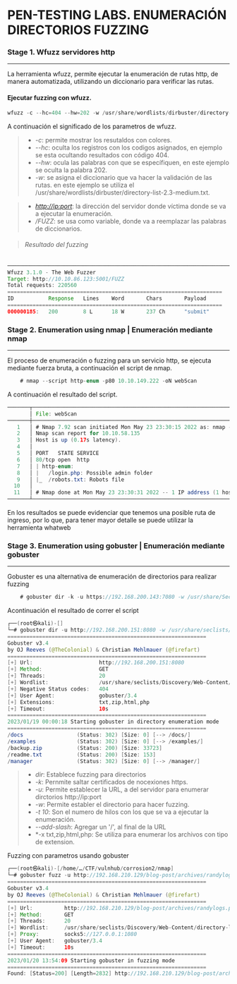 # PEN-TESTING LABS. ENUMERACIÓN DIRECTORIOS FUZZING
### Stage 1. Wfuzz servidores http
____
La herramienta wfuzz, permite ejecutar la enumeración de rutas http, de manera automatizada, utilizando un diccionario para verificar las rutas.

#### Ejecutar fuzzing con wfuzz.
```java
wfuzz -c --hc=404 --hw=202 -w /usr/share/wordlists/dirbuster/directory-list-2.3-medium.txt http://10.10.86.123:5001/FUZZ
```
A continuación el significado de los parametros de wfuzz.

>* *-c*: permite mostrar los resutaldos con colores.
>* *--hc*: oculta los registros con los codigos asignados, en ejemplo se esta ocultando resultados con código 404.
>* *--hw*: ocula las palabras con que se específiquen, en este ejemplo se oculta la palabra 202.
>* *-w*: se asigna el diccionario que va hacer la validación de las rutas. en este ejemplo se utiliza el /usr/share/wordlists/dirbuster/directory-list-2.3-medium.txt.

> * *<http://ip:port>*: la dirección del servidor donde víctima donde se va a ejecutar la enumeración.
> * */FUZZ*: se usa como variable, donde va a reemplazar las palabras de diccionarios.

> ###### Resultado del fuzzing

```java
────────────────────────────────────────────────────────────────────────────────────────────────────────────────────────────────
Wfuzz 3.1.0 - The Web Fuzzer
Target: http://10.10.86.123:5001/FUZZ
Total requests: 220560
====================================================================
ID           Response   Lines    Word       Chars       Payload                                                                                                                             
====================================================================
000000185:   200        8 L      18 W       237 Ch      "submit"                                                                                                           ────────────────────────────────────────────────────────────────────────────────────────────────────────────────────────────────              
```
### Stage 2. Enumeration using nmap | Enumeración mediante nmap
____

El proceso de enumeración o fuzzing para un servicio http, se ejecuta mediante fuerza bruta, a continuación el script de nmap.

```java
    # nmap --script http-enum -p80 10.10.149.222 -oN webScan 
```

A continuación el resultado del script.

```java
───────┬──────────────────────────────────────────────────────────────────────────────────────────────
       │ File: webScan
───────┼──────────────────────────────────────────────────────────────────────────────────────────────
   1   │ # Nmap 7.92 scan initiated Mon May 23 23:30:15 2022 as: nmap --script http-enum -p80 -oN webScan 10.10.58.135
   2   │ Nmap scan report for 10.10.58.135
   3   │ Host is up (0.17s latency).
   4   │ 
   5   │ PORT   STATE SERVICE
   6   │ 80/tcp open  http
   7   │ | http-enum: 
   8   │ |   /login.php: Possible admin folder
   9   │ |_  /robots.txt: Robots file
  10   │ 
  11   │ # Nmap done at Mon May 23 23:30:31 2022 -- 1 IP address (1 host up) scanned in 16.02 seconds
───────┴───────────────────────────────────────────────────────────────────────────────────────────────
```
En los resultados se puede evidenciar que tenemos una posible ruta de ingreso, por lo que, para tener mayor detalle se puede utilizar la herramienta whatweb 


### Stage 3. Enumeration using gobuster | Enumeración mediante gobuster
____

Gobuster es una alternativa de enumeración de directorios para realizar fuzzing

```java
    # gobuster dir -k -u https://192.168.200.143:7080 -w /usr/share/SecLists/Discovery/Web-Content/directory-list-2.3-medium.txt -t 10 --add-slash
```
Acontinuación el resultado de correr el script

```java
┌──(root㉿kali)-[]
└─# gobuster dir -u http://192.168.200.151:8080 -w /usr/share/seclists/Discovery/Web-Content/directory-list-2.3-big.txt -t 10 -x txt,zip,html,php
===============================================================
Gobuster v3.4
by OJ Reeves (@TheColonial) & Christian Mehlmauer (@firefart)
===============================================================
[+] Url:                     http://192.168.200.151:8080
[+] Method:                  GET
[+] Threads:                 20
[+] Wordlist:                /usr/share/seclists/Discovery/Web-Content/directory-list-2.3-big.txt
[+] Negative Status codes:   404
[+] User Agent:              gobuster/3.4
[+] Extensions:              txt,zip,html,php
[+] Timeout:                 10s
===============================================================
2023/01/19 00:00:18 Starting gobuster in directory enumeration mode
===============================================================
/docs                 (Status: 302) [Size: 0] [--> /docs/]
/examples             (Status: 302) [Size: 0] [--> /examples/]
/backup.zip           (Status: 200) [Size: 33723]
/readme.txt           (Status: 200) [Size: 153]
/manager              (Status: 302) [Size: 0] [--> /manager/]
```
>* *_dir_*: Establece fuzzing para directorios
>* *-k*: Pernmite saltar certificados de nocexiones https. 
>* *-u*: Permite establecer la URL, a del servidor para enumerar dirctorios http://ip:port
>* *-w*: Permite establer el directorio para hacer fuzzing.
>* *-t 10*: Son el numero de hilos con los que se va a ejecutar la enumeración.
>* *--add-slash*: Agregar un '/', al final de la URL
>* *-x txt,zip,html,php: Se utiliza para enumerar los archivos con tipo de extension.

Fuzzing con parametros usando gobuster
```java
┌──(root㉿kali)-[/home/…/CTF/vulnhub/corrosion2/nmap]
└─# gobuster fuzz -u http://192.168.210.129/blog-post/archives/randylogs.php?FUZZ=/etc/passwd -w /usr/share/seclists/Discovery/Web-Content/directory-list-2.3-big.txt -t 20 --proxy socks5://127.0.0.1:1080 | grep -v "Length=0"
===============================================================
Gobuster v3.4
by OJ Reeves (@TheColonial) & Christian Mehlmauer (@firefart)
===============================================================
[+] Url:          http://192.168.210.129/blog-post/archives/randylogs.php?FUZZ=/etc/passwd
[+] Method:       GET
[+] Threads:      20
[+] Wordlist:     /usr/share/seclists/Discovery/Web-Content/directory-list-2.3-big.txt
[+] Proxy:        socks5://127.0.0.1:1080
[+] User Agent:   gobuster/3.4
[+] Timeout:      10s
===============================================================
2023/01/20 13:54:09 Starting gobuster in fuzzing mode
===============================================================
Found: [Status=200] [Length=2832] http://192.168.210.129/blog-post/archives/randylogs.php?file=/etc/passwd
```





